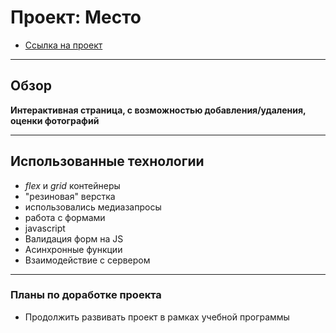 # Проект: Место
* [Ссылка на проект](https://mikhailmudrov.github.io/mesto-project/)
___
## Обзор
**Интерактивная страница, с возможностью добавления/удаления, оценки фотографий**
___
## Использованные технологии
* _flex_ и _grid_ контейнеры
* "резиновая" верстка
* использовались медиазапросы
* работа с формами
* javascript
* Валидация форм на JS
* Асинхронные функции
* Взаимодействие с сервером
___
### Планы по доработке проекта
* Продолжить развивать проект в рамках учебной программы
